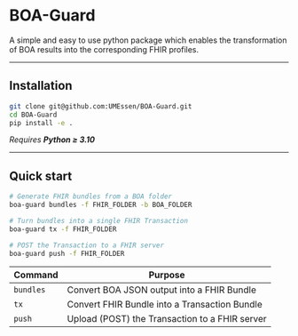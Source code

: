 # BOA-Guard

A simple and easy to use python package which enables the transformation
of BOA results into the corresponding FHIR profiles.

---

## Installation

```bash
git clone git@github.com:UMEssen/BOA-Guard.git
cd BOA-Guard
pip install -e .
```

*Requires **Python ≥ 3.10***

---

## Quick start

```bash
# Generate FHIR bundles from a BOA folder
boa-guard bundles -f FHIR_FOLDER -b BOA_FOLDER

# Turn bundles into a single FHIR Transaction
boa-guard tx -f FHIR_FOLDER

# POST the Transaction to a FHIR server
boa-guard push -f FHIR_FOLDER
```

| Command   | Purpose                                        |
| --------- | ---------------------------------------------- |
| `bundles` | Convert BOA JSON output into a FHIR Bundle     |
| `tx`      | Convert FHIR Bundle into a Transaction Bundle  |
| `push`    | Upload (POST) the Transaction to a FHIR server |
